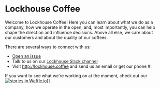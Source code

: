 # Lockhouse Coffee

Welcome to Lockhouse Coffee!  Here you can learn about what we do as a company,
how we operate in the open, and, most importantly, you can help shape the 
direction and influence decisions. Above all else, we care about our customers
and about the quality of our coffees.  

There are several ways to connect with us:
 - [Open an issue](https://github.com/RoasterBot/lockhouse/issues)
 - Talk to us on our [Lockhouse Slack channel](https://lockhouse.slack.com/messages/general/)
 - Visit http://lockhouse.coffee and send us an email or get our phone #.


If you want to see what we're working on at the moment, check out our
 [![stories in Waffle.io](https://badge.waffle.io/roasterbot/lockhouse.svg?label=ready&title=Ready)](http://waffle.io/roasterbot/lockhouse)]]





